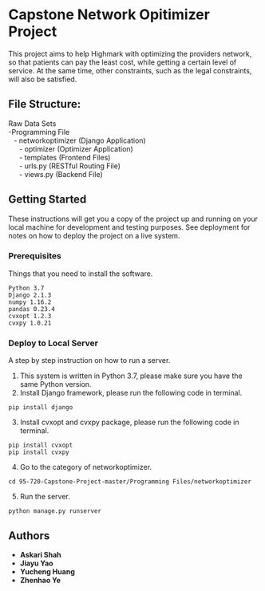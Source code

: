 # Capstone Network Opitimizer Project


This project aims to help Highmark with optimizing the providers network, so that patients can pay the least cost, while getting a certain level of service. At the same time, other constraints, such as the legal constraints, will also be satisfied.

## File Structure:
Raw Data Sets<br />
-Programming File<br /> 
&ensp; 	- networkoptimizer (Django Application)<br /> 
&ensp; &ensp; 		- optimizer (Optimizer Application)<br /> 
&ensp; &ensp; - templates (Frontend Files)<br />
&ensp; &ensp; - urls.py (RESTful Routing File)<br />
&ensp; &ensp; - views.py (Backend File)<br />


## Getting Started

These instructions will get you a copy of the project up and running on your local machine for development and testing purposes. See deployment for notes on how to deploy the project on a live system.

### Prerequisites

Things that you need to install the software.

```
Python 3.7
Django 2.1.3
numpy 1.16.2
pandas 0.23.4
cvxopt 1.2.3
cvxpy 1.0.21
```

### Deploy to Local Server

A step by step instruction on how to run a server.

1. This system is written in Python 3.7, please make sure you have the same Python version.
2. Install Django framework, please run the following code in terminal.
```
pip install django
```
3. Install cvxopt and cvxpy package, please run the following code in terminal.
```
pip install cvxopt
pip install cvxpy
```
4. Go to the category of networkoptimizer.
```
cd 95-720-Capstone-Project-master/Programming Files/networkoptimizer
```
5. Run the server.
```
python manage.py runserver
```


## Authors

* **Askari Shah** 
* **Jiayu Yao** 
* **Yucheng Huang** 
* **Zhenhao Ye** 



